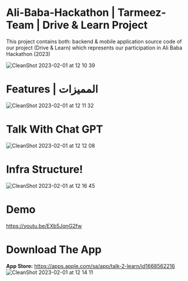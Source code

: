 # Ali-Baba-Hackathon | Tarmeez-Team | Drive & Learn Project
This project contains both: backend &amp; mobile application source code of our project (Drive &amp; Learn) which represents our participation in Ali Baba Hackathon (2023)

![CleanShot 2023-02-01 at 12 10 39](https://user-images.githubusercontent.com/29100623/216000070-7f5965c4-d977-4997-a29e-24802d1d9ac5.png)

# Features | المميزات
![CleanShot 2023-02-01 at 12 11 32](https://user-images.githubusercontent.com/29100623/216000256-ba3205b2-76fb-41c6-ba93-46a554f34cc4.png)

# Talk With Chat GPT
![CleanShot 2023-02-01 at 12 12 08](https://user-images.githubusercontent.com/29100623/216000395-4c2d5db9-4c05-4d49-b113-3ab482aeb5bb.png)

# Infra Structure!
![CleanShot 2023-02-01 at 12 16 45](https://user-images.githubusercontent.com/29100623/216001401-4b09afe8-cfde-4677-97b7-9d970d4788c1.png)


# Demo
https://youtu.be/EXb5JqnG2fw

# Download The App
**App Store:**
https://apps.apple.com/sa/app/talk-2-learn/id1668562216
![CleanShot 2023-02-01 at 12 14 11](https://user-images.githubusercontent.com/29100623/216000828-86d2abab-ee0f-4296-832f-21a27e4f7bb7.png)

